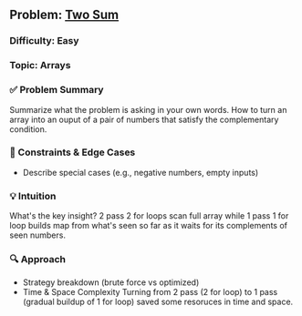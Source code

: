 ## Problem: [Two Sum](https://leetcode.com/problems/title/)

### Difficulty: Easy
### Topic: Arrays

### ✅ Problem Summary
Summarize what the problem is asking in your own words.
How to turn an array into an ouput of a pair of numbers that satisfy the complementary condition.

### 🚩 Constraints & Edge Cases
- Describe special cases (e.g., negative numbers, empty inputs)

### 💡 Intuition
What's the key insight?
2 pass 2 for loops scan full array while 1 pass 1 for loop builds map from what's seen so far as it waits for its complements of seen numbers.

### 🔍 Approach
- Strategy breakdown (brute force vs optimized)
- Time & Space Complexity
Turning from 2 pass (2 for loop) to 1 pass (gradual buildup of 1 for loop) saved some resoruces in time and space.